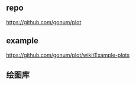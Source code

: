 ## repo 
https://github.com/gonum/plot

## example
https://github.com/gonum/plot/wiki/Example-plots

## 绘图库